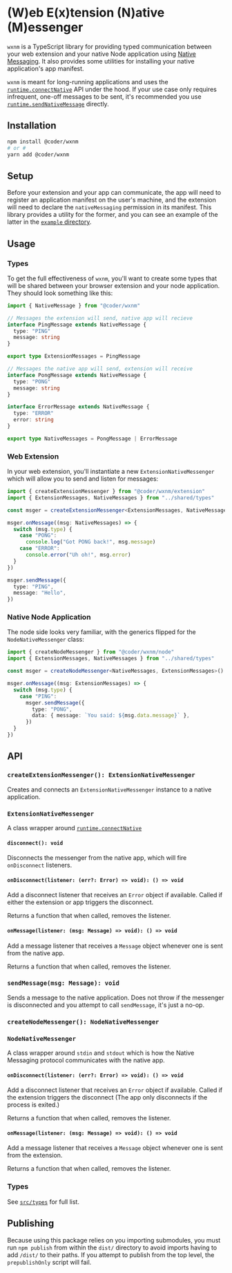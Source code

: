 # (W)eb E(x)tension (N)ative (M)essenger

`wxnm` is a TypeScript library for providing typed communication between your web extension and your native Node application using [Native Messaging](https://developer.mozilla.org/en-US/docs/Mozilla/Add-ons/WebExtensions/Native_messaging). It also provides some utilities for installing your native application's app manifest.

`wxnm` is meant for long-running applications and uses the [`runtime.connectNative`](https://developer.mozilla.org/en-US/docs/Mozilla/Add-ons/WebExtensions/API/runtime/connectNative) API under the hood. If your use case only requires infrequent, one-off messages to be sent, it's recommended you use [`runtime.sendNativeMessage`](https://developer.mozilla.org/en-US/docs/Mozilla/Add-ons/WebExtensions/API/runtime/sendNativeMessage) directly.

## Installation

```bash
npm install @coder/wxnm
# or #
yarn add @coder/wxnm
```

## Setup

Before your extension and your app can communicate, the app will need to register an application manifest on the user's machine, and the extension will need to declare the `nativeMessaging` permission in its manifest. This library provides a utility for the former, and you can see an example of the latter in the [`example` directory](/example).

## Usage

### Types

To get the full effectiveness of `wxnm`, you'll want to create some types that will be shared between your browser extension and your node application. They should look something like this:

```ts
import { NativeMessage } from "@coder/wxnm"

// Messages the extension will send, native app will recieve
interface PingMessage extends NativeMessage {
  type: "PING"
  message: string
}

export type ExtensionMessages = PingMessage

// Messages the native app will send, extension will receive
interface PongMessage extends NativeMessage {
  type: "PONG"
  message: string
}

interface ErrorMessage extends NativeMessage {
  type: "ERROR"
  error: string
}

export type NativeMessages = PongMessage | ErrorMessage
```

### Web Extension

In your web extension, you'll instantiate a new `ExtensionNativeMessenger` which will allow you to send and listen for messages:

```ts
import { createExtensionMessenger } from "@coder/wxnm/extension"
import { ExtensionMessages, NativeMessages } from "../shared/types"

const msger = createExtensionMessenger<ExtensionMessages, NativeMessages>("name_of_app")

msger.onMessage((msg: NativeMessages) => {
  switch (msg.type) {
    case "PONG":
      console.log("Got PONG back!", msg.message)
    case "ERROR":
      console.error("Uh oh!", msg.error)
  }
})

msger.sendMessage({
  type: "PING",
  message: "Hello",
})
```

### Native Node Application

The node side looks very familiar, with the generics flipped for the `NodeNativeMessenger` class:

```ts
import { createNodeMessenger } from "@coder/wxnm/node"
import { ExtensionMessages, NativeMessages } from "../shared/types"

const msger = createNodeMessenger<NativeMessages, ExtensionMessages>()

msger.onMessage((msg: ExtensionMessages) => {
  switch (msg.type) {
    case "PING":
      msger.sendMessage({
        type: "PONG",
        data: { message: `You said: ${msg.data.message}` },
      })
  }
})
```

## API

### `createExtensionMessenger(): ExtensionNativeMessenger`

Creates and connects an `ExtensionNativeMessenger` instance to a native application.

### `ExtensionNativeMessenger`

A class wrapper around [`runtime.connectNative`](https://developer.mozilla.org/en-US/docs/Mozilla/Add-ons/WebExtensions/API/runtime/connectNative)

#### `disconnect(): void`

Disconnects the messenger from the native app, which will fire `onDisconnect` listeners.

#### `onDisconnect(listener: (err?: Error) => void): () => void`

Add a disconnect listener that receives an `Error` object if available. Called if either the extension or app triggers the disconnect.

Returns a function that when called, removes the listener.

#### `onMessage(listener: (msg: Message) => void): () => void`

Add a message listener that receives a `Message` object whenever one is sent from the native app.

Returns a function that when called, removes the listener.

### `sendMessage(msg: Message): void`

Sends a message to the native application. Does not throw if the messenger is disconnected and you attempt to call `sendMessage`, it's just a no-op.

### `createNodeMessenger(): NodeNativeMessenger`

### `NodeNativeMessenger`

A class wrapper around `stdin` and `stdout` which is how the Native Messaging protocol communicates with the native app.

#### `onDisconnect(listener: (err?: Error) => void): () => void`

Add a disconnect listener that receives an `Error` object if available. Called if the extension triggers the disconnect (The app only disconnects if the process is exited.)

Returns a function that when called, removes the listener.

#### `onMessage(listener: (msg: Message) => void): () => void`

Add a message listener that receives a `Message` object whenever one is sent from the extension.

Returns a function that when called, removes the listener.

### Types

See [`src/types`](/src/types) for full list.

## Publishing

Because using this package relies on you importing submodules, you must run `npm publish` from within the `dist/` directory to avoid imports having to add `/dist/` to their paths. If you attempt to publish from the top level, the `prepublishOnly` script will fail.
